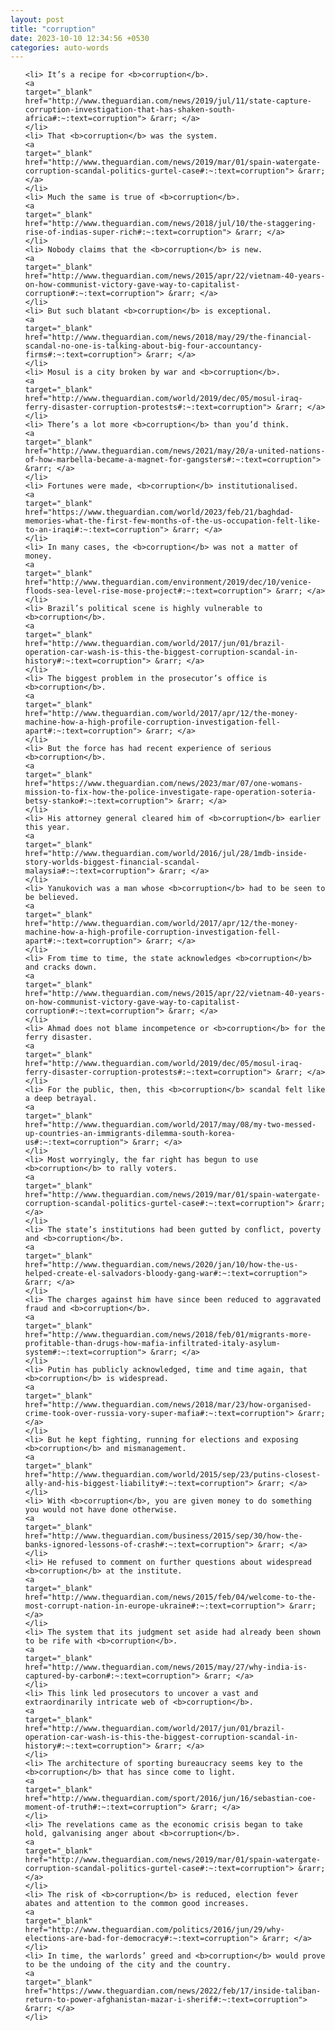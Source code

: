 ```yaml
---
layout: post
title: "corruption"
date: 2023-10-10 12:34:56 +0530
categories: auto-words
---
```

<ol>

    <li> It’s a recipe for <b>corruption</b>.
    <a 
    target="_blank" 
    href="http://www.theguardian.com/news/2019/jul/11/state-capture-corruption-investigation-that-has-shaken-south-africa#:~:text=corruption"> &rarr; </a>
    </li>
    <li> That <b>corruption</b> was the system.
    <a 
    target="_blank" 
    href="http://www.theguardian.com/news/2019/mar/01/spain-watergate-corruption-scandal-politics-gurtel-case#:~:text=corruption"> &rarr; </a>
    </li>
    <li> Much the same is true of <b>corruption</b>.
    <a 
    target="_blank" 
    href="http://www.theguardian.com/news/2018/jul/10/the-staggering-rise-of-indias-super-rich#:~:text=corruption"> &rarr; </a>
    </li>
    <li> Nobody claims that the <b>corruption</b> is new.
    <a 
    target="_blank" 
    href="http://www.theguardian.com/news/2015/apr/22/vietnam-40-years-on-how-communist-victory-gave-way-to-capitalist-corruption#:~:text=corruption"> &rarr; </a>
    </li>
    <li> But such blatant <b>corruption</b> is exceptional.
    <a 
    target="_blank" 
    href="http://www.theguardian.com/news/2018/may/29/the-financial-scandal-no-one-is-talking-about-big-four-accountancy-firms#:~:text=corruption"> &rarr; </a>
    </li>
    <li> Mosul is a city broken by war and <b>corruption</b>.
    <a 
    target="_blank" 
    href="http://www.theguardian.com/world/2019/dec/05/mosul-iraq-ferry-disaster-corruption-protests#:~:text=corruption"> &rarr; </a>
    </li>
    <li> There’s a lot more <b>corruption</b> than you’d think.
    <a 
    target="_blank" 
    href="http://www.theguardian.com/news/2021/may/20/a-united-nations-of-how-marbella-became-a-magnet-for-gangsters#:~:text=corruption"> &rarr; </a>
    </li>
    <li> Fortunes were made, <b>corruption</b> institutionalised.
    <a 
    target="_blank" 
    href="https://www.theguardian.com/world/2023/feb/21/baghdad-memories-what-the-first-few-months-of-the-us-occupation-felt-like-to-an-iraqi#:~:text=corruption"> &rarr; </a>
    </li>
    <li> In many cases, the <b>corruption</b> was not a matter of money.
    <a 
    target="_blank" 
    href="http://www.theguardian.com/environment/2019/dec/10/venice-floods-sea-level-rise-mose-project#:~:text=corruption"> &rarr; </a>
    </li>
    <li> Brazil’s political scene is highly vulnerable to <b>corruption</b>.
    <a 
    target="_blank" 
    href="http://www.theguardian.com/world/2017/jun/01/brazil-operation-car-wash-is-this-the-biggest-corruption-scandal-in-history#:~:text=corruption"> &rarr; </a>
    </li>
    <li> The biggest problem in the prosecutor’s office is <b>corruption</b>.
    <a 
    target="_blank" 
    href="http://www.theguardian.com/world/2017/apr/12/the-money-machine-how-a-high-profile-corruption-investigation-fell-apart#:~:text=corruption"> &rarr; </a>
    </li>
    <li> But the force has had recent experience of serious <b>corruption</b>.
    <a 
    target="_blank" 
    href="https://www.theguardian.com/news/2023/mar/07/one-womans-mission-to-fix-how-the-police-investigate-rape-operation-soteria-betsy-stanko#:~:text=corruption"> &rarr; </a>
    </li>
    <li> His attorney general cleared him of <b>corruption</b> earlier this year.
    <a 
    target="_blank" 
    href="http://www.theguardian.com/world/2016/jul/28/1mdb-inside-story-worlds-biggest-financial-scandal-malaysia#:~:text=corruption"> &rarr; </a>
    </li>
    <li> Yanukovich was a man whose <b>corruption</b> had to be seen to be believed.
    <a 
    target="_blank" 
    href="http://www.theguardian.com/world/2017/apr/12/the-money-machine-how-a-high-profile-corruption-investigation-fell-apart#:~:text=corruption"> &rarr; </a>
    </li>
    <li> From time to time, the state acknowledges <b>corruption</b> and cracks down.
    <a 
    target="_blank" 
    href="http://www.theguardian.com/news/2015/apr/22/vietnam-40-years-on-how-communist-victory-gave-way-to-capitalist-corruption#:~:text=corruption"> &rarr; </a>
    </li>
    <li> Ahmad does not blame incompetence or <b>corruption</b> for the ferry disaster.
    <a 
    target="_blank" 
    href="http://www.theguardian.com/world/2019/dec/05/mosul-iraq-ferry-disaster-corruption-protests#:~:text=corruption"> &rarr; </a>
    </li>
    <li> For the public, then, this <b>corruption</b> scandal felt like a deep betrayal.
    <a 
    target="_blank" 
    href="http://www.theguardian.com/world/2017/may/08/my-two-messed-up-countries-an-immigrants-dilemma-south-korea-us#:~:text=corruption"> &rarr; </a>
    </li>
    <li> Most worryingly, the far right has begun to use <b>corruption</b> to rally voters.
    <a 
    target="_blank" 
    href="http://www.theguardian.com/news/2019/mar/01/spain-watergate-corruption-scandal-politics-gurtel-case#:~:text=corruption"> &rarr; </a>
    </li>
    <li> The state’s institutions had been gutted by conflict, poverty and <b>corruption</b>.
    <a 
    target="_blank" 
    href="http://www.theguardian.com/news/2020/jan/10/how-the-us-helped-create-el-salvadors-bloody-gang-war#:~:text=corruption"> &rarr; </a>
    </li>
    <li> The charges against him have since been reduced to aggravated fraud and <b>corruption</b>.
    <a 
    target="_blank" 
    href="http://www.theguardian.com/news/2018/feb/01/migrants-more-profitable-than-drugs-how-mafia-infiltrated-italy-asylum-system#:~:text=corruption"> &rarr; </a>
    </li>
    <li> Putin has publicly acknowledged, time and time again, that <b>corruption</b> is widespread.
    <a 
    target="_blank" 
    href="http://www.theguardian.com/news/2018/mar/23/how-organised-crime-took-over-russia-vory-super-mafia#:~:text=corruption"> &rarr; </a>
    </li>
    <li> But he kept fighting, running for elections and exposing <b>corruption</b> and mismanagement.
    <a 
    target="_blank" 
    href="http://www.theguardian.com/world/2015/sep/23/putins-closest-ally-and-his-biggest-liability#:~:text=corruption"> &rarr; </a>
    </li>
    <li> With <b>corruption</b>, you are given money to do something you would not have done otherwise.
    <a 
    target="_blank" 
    href="http://www.theguardian.com/business/2015/sep/30/how-the-banks-ignored-lessons-of-crash#:~:text=corruption"> &rarr; </a>
    </li>
    <li> He refused to comment on further questions about widespread <b>corruption</b> at the institute.
    <a 
    target="_blank" 
    href="http://www.theguardian.com/news/2015/feb/04/welcome-to-the-most-corrupt-nation-in-europe-ukraine#:~:text=corruption"> &rarr; </a>
    </li>
    <li> The system that its judgment set aside had already been shown to be rife with <b>corruption</b>.
    <a 
    target="_blank" 
    href="http://www.theguardian.com/news/2015/may/27/why-india-is-captured-by-carbon#:~:text=corruption"> &rarr; </a>
    </li>
    <li> This link led prosecutors to uncover a vast and extraordinarily intricate web of <b>corruption</b>.
    <a 
    target="_blank" 
    href="http://www.theguardian.com/world/2017/jun/01/brazil-operation-car-wash-is-this-the-biggest-corruption-scandal-in-history#:~:text=corruption"> &rarr; </a>
    </li>
    <li> The architecture of sporting bureaucracy seems key to the <b>corruption</b> that has since come to light.
    <a 
    target="_blank" 
    href="http://www.theguardian.com/sport/2016/jun/16/sebastian-coe-moment-of-truth#:~:text=corruption"> &rarr; </a>
    </li>
    <li> The revelations came as the economic crisis began to take hold, galvanising anger about <b>corruption</b>.
    <a 
    target="_blank" 
    href="http://www.theguardian.com/news/2019/mar/01/spain-watergate-corruption-scandal-politics-gurtel-case#:~:text=corruption"> &rarr; </a>
    </li>
    <li> The risk of <b>corruption</b> is reduced, election fever abates and attention to the common good increases.
    <a 
    target="_blank" 
    href="http://www.theguardian.com/politics/2016/jun/29/why-elections-are-bad-for-democracy#:~:text=corruption"> &rarr; </a>
    </li>
    <li> In time, the warlords’ greed and <b>corruption</b> would prove to be the undoing of the city and the country.
    <a 
    target="_blank" 
    href="https://www.theguardian.com/news/2022/feb/17/inside-taliban-return-to-power-afghanistan-mazar-i-sherif#:~:text=corruption"> &rarr; </a>
    </li>